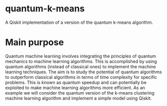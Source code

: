 # quantum-k-means
A Qiskit implementation of a version of the quantum k-means algorithm.

# Main purpose
Quantum machine learning involves integrating the principles of quantum mechanics to machine learning algorithms. This is accomplished by using quantum algorithms
(instead of classical ones) to implement the machine learning techniques. The aim is to study the potential of quantum algorithms to outperform classical algorithms in terms of time complexity for specific problems. This is known as quantum speedup and can potentially be exploited to make machine learning
algorithms more efficient. As an example we will consider the quantum version of the k-means clustering machine learning algorithm and implement a simple model using Qiskit.


